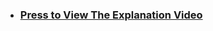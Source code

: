 - ### **[Press to View The Explanation Video](https://drive.google.com/file/d/1Cwiy-3G8lNgBjKMX_8msEoqIvyB5RE47/view?usp=drive_link)**
